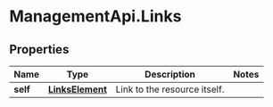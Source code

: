 # ManagementApi.Links

## Properties

Name | Type | Description | Notes
------------ | ------------- | ------------- | -------------
**self** | [**LinksElement**](LinksElement.md) | Link to the resource itself. | 


